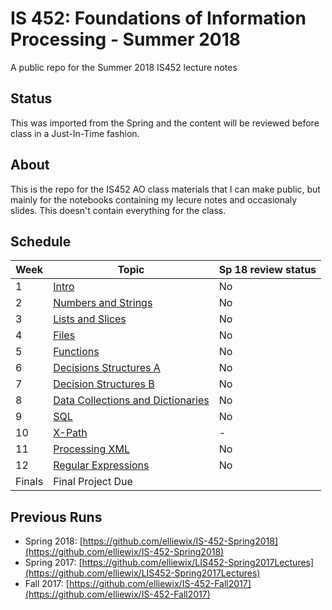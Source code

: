 # IS 452: Foundations of Information Processing - Summer 2018 

A public repo for the Summer 2018 IS452 lecture notes

## Status

This was imported from the Spring and the content will be reviewed before class in a Just-In-Time fashion.

## About

This is the repo for the IS452 AO class materials that I can make public, but mainly for the notebooks containing my lecure notes and occasionaly slides.  This doesn't contain everything for the class.

## Schedule

| Week   | Topic                              | Sp 18 review status |
|--------|------------------------------------| -------------------- |
| 1      | [Intro](SUMMER2018-Lectures/Week-01-Intro.ipynb)                              | No |
| 2      | [Numbers and Strings](SUMMER2018-Lecturess/Week-02-ExpressionsAndLoops.ipynb)        | No |
| 3      | [Lists and Slices](SUMMER2018-Lectures/Week-03-Accumulators.ipynb) | No |
| 4      | [Files](SUMMER2018-Lectures/Week-04-ListAllTheThings.ipynb)                   | No |
| 5      | [Functions](SUMMER2018-Lectures/Week-05-ReadingFiles.ipynb)                              | No |
| 6      | [Decisions Structures A](SUMMER2018-Lectures/Week-06-Functions.ipynb)                          | No |
| 7      | [Decision Structures B](SUMMER2018-Lectures/Week-07-BooleansPt1-if-else.ipynb)              | No |
| 8      | [Data Collections and Dictionaries](SUMMER2018-Lectures/Week-08-BooleanRedo.ipynb)              | No |
| 9      | [SQL](SUMMER2018-Lectures/Week-09-While&sentinelloops.ipynb)                        | No |
| 10     | [X-Path](SUMMER2018-Lectures/Week-10-XPath-A.ipynb)               | - |
| 11     | [Processing XML](Lectures/Week-11-XPath-B.ipynb)                       | No |
| 12     | [Regular Expressions](Lectures/Week-12-RegEx.ipynb)                                | No |
| Finals | Final Project Due


## Previous Runs

* Spring 2018: [https://github.com/elliewix/IS-452-Spring2018](https://github.com/elliewix/IS-452-Spring2018)
* Spring 2017: [https://github.com/elliewix/LIS452-Spring2017Lectures](https://github.com/elliewix/LIS452-Spring2017Lectures)
* Fall 2017: [https://github.com/elliewix/IS-452-Fall2017](https://github.com/elliewix/IS-452-Fall2017)
